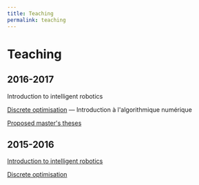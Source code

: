 ```yaml
---
title: Teaching
permalink: teaching
---
```


# Teaching

## 2016-2017

Introduction to intelligent robotics

[Discrete optimisation](/teaching-2016-2017-discrete-optimisation) — Introduction à l'algorithmique numérique

[Proposed master's theses](teaching-2016-2017-proposed-theses)

## 2015-2016

[Introduction to intelligent robotics](http://renaud-detry.net/teaching/info0948/)

[Discrete optimisation](/teaching-2015-2016-discrete-optimisation)